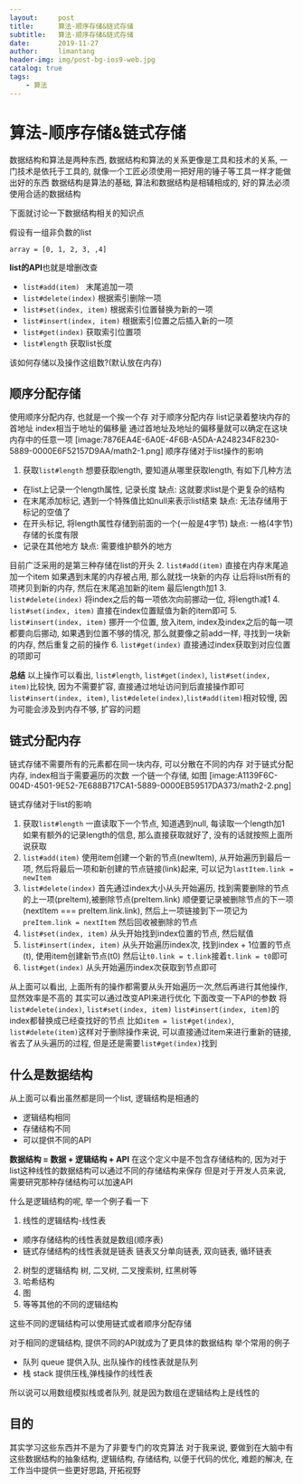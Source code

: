 ```yaml
---
layout:     post
title:      算法-顺序存储&链式存储
subtitle:   算法-顺序存储&链式存储
date:       2019-11-27
author:     limantang
header-img: img/post-bg-ios9-web.jpg
catalog: true
tags:
    - 算法
---
```



# 算法-顺序存储&链式存储

数据结构和算法是两种东西, 数据结构和算法的关系更像是工具和技术的关系, 一门技术是依托于工具的, 就像一个工匠必须使用一把好用的锤子等工具一样才能做出好的东西
数据结构是算法的基础, 算法和数据结构是相辅相成的, 好的算法必须使用合适的数据结构

下面就讨论一下数据结构相关的知识点

假设有一组非负数的list

`array = [0, 1, 2, 3, ,4]`

**list的API**也就是增删改查
- `list#add(item) `  末尾追加一项
- `list#delete(index)`  根据索引删除一项
- `list#set(index, item)` 根据索引位置替换为新的一项
- `list#insert(index, item)`  根据索引位置之后插入新的一项
- `list#get(index)` 获取索引位置项
- `list#length`  获取list长度

该如何存储以及操作这组数?(默认放在内存)

## 顺序分配存储
使用顺序分配内存, 也就是一个挨一个存
对于顺序分配内存
list记录着整块内存的首地址
index相当于地址的偏移量
通过首地址及地址的偏移量就可以确定在这块内存中的任意一项
[image:7876EA4E-6A0E-4F6B-A5DA-A248234F8230-5889-0000E6F52157D9AA/math2-1.png]
顺序存储对于list操作的影响
1. 获取`list#length`
想要获取length, 要知道从哪里获取length, 有如下几种方法
- 在list上记录一个length属性, 记录长度
缺点: 这就要求list是个更复杂的结构
- 在末尾添加标记, 遇到一个特殊值比如null来表示list结束
缺点: 无法存储用于标记的空值了
- 在开头标记, 将length属性存储到前面的一个(一般是4字节)
缺点: 一格(4字节)存储的长度有限
- 记录在其他地方
缺点: 需要维护额外的地方

目前广泛采用的是第三种存储在list的开头
2. `list#add(item)`
直接在内存末尾追加一个item
如果遇到末尾的内存被占用, 那么就找一块新的内存
让后将list所有的项拷贝到新的内存, 然后在末尾追加新的item
最后length加1
3. `list#delete(index)`
将index之后的每一项依次向前挪动一位, 将length减1
4. `list#set(index, item)`
直接在index位置赋值为新的item即可
5. `list#insert(index, item)`
挪开一个位置, 放入item, index及index之后的每一项都要向后挪动,
如果遇到位置不够的情况, 那么就要像之前add一样, 寻找到一块新的内存, 然后重复之前的操作
6. `list#get(index)`
直接通过index获取到对应位置的项即可

**总结**
以上操作可以看出, `list#length`, `list#get(index)`, `list#set(index, item)`比较快, 因为不需要扩容, 直接通过地址访问到后直接操作即可
`list#insert(index, item)`, `list#delete(index)`,`list#add(item)`相对较慢, 因为可能会涉及到内存不够, 扩容的问题

## 链式分配内存
链式存储不需要所有的元素都在同一块内存, 可以分散在不同的内存
对于链式分配内存, index相当于需要遍历的次数
一个链一个存储, 如图
[image:A1139F6C-004D-4501-9E52-7E688B717CA1-5889-0000EB59517DA373/math2-2.png]

链式存储对于list的影响
1. 获取`list#length`
一直读取下一个节点, 知道遇到null, 每读取一个length加1
如果有额外的记录length的信息, 那么直接获取就好了, 没有的话就按照上面所说获取
2.  `list#add(item)`
使用item创建一个新的节点(newItem), 从开始遍历到最后一项, 然后将最后一项和新创建的节点链接(link)起来, 可以记为`lastItem.link = newItem`
3. `list#delete(index)`
首先通过index大小从头开始遍历, 找到需要删除的节点的上一项(preItem),被删除节点(preItem.link) 顺便要记录被删除节点的下一项(nextItem === preItem.link.link), 然后上一项链接到下一项记为`preItem.link = nextItem`  然后回收被删除的节点
4. `list#set(index, item)`
从头开始找到index位置的节点, 然后赋值
5.  `list#insert(index, item)`
从头开始遍历index次, 找到index + 1位置的节点(t), 使用item创建新节点(t0)
然后让`t0.link = t.link`接着`t.link = t0`即可
6. `list#get(index)`
从头开始遍历index次获取到节点即可

从上面可以看出, 上面所有的操作都需要从头开始遍历一次,然后再进行其他操作, 显然效率是不高的
其实可以通过改变API来进行优化
下面改变一下API的参数
将`list#delete(index)`, `list#set(index, item)` `list#insert(index, item)`的index都替换成已经查找好的节点
比如`item = list#get(index)`, `list#delete(item)`这样对于删除操作来说, 可以直接通过item来进行重新的链接, 省去了从头遍历的过程, 但是还是需要`list#get(index)`找到

## 什么是数据结构
从上面可以看出虽然都是同一个list, 逻辑结构是相通的
- 逻辑结构相同
- 存储结构不同
- 可以提供不同的API

**数据结构 = 数据 + 逻辑结构 + API**
在这个定义中是不包含存储结构的, 因为对于list这种线性的数据结构可以通过不同的存储结构来保存
但是对于开发人员来说, 需要研究那种存储结构可以加速API

什么是逻辑结构的呢, 举一个例子看一下
1. 线性的逻辑结构-线性表
- 顺序存储结构的线性表就是数组(顺序表)
- 链式存储结构的线性表就是链表
链表又分单向链表, 双向链表, 循环链表
2. 树型的逻辑结构
树, 二叉树, 二叉搜索树, 红黑树等
3. 哈希结构
4. 图
5. 等等其他的不同的逻辑结构

这些不同的逻辑结构可以使用链式或者顺序分配存储

对于相同的逻辑结构, 提供不同的API就成为了更具体的数据结构
举个常用的例子

- 队列 queue
提供入队, 出队操作的线性表就是队列
- 栈 stack
提供压栈,弹栈操作的线性表

所以说可以用数组模拟栈或者队列, 就是因为数组在逻辑结构上是线性的

## 目的
其实学习这些东西并不是为了非要专门的攻克算法
对于我来说, 要做到在大脑中有这些数据结构的抽象结构, 逻辑结构, 存储结构, 以便于代码的优化, 难题的解决, 在工作当中提供一些更好思路, 开拓视野














